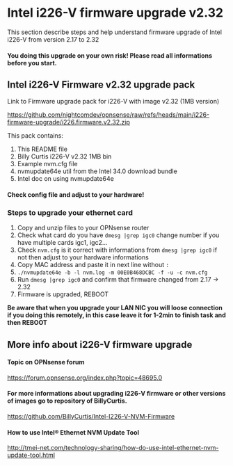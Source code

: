 # Intel i226-V firmware upgrade v2.32
This section describe steps and help understand firmware upgrade of Intel i226-V from version 2.17 to 2.32
#### You doing this upgrade on your own risk! Please read all informations before you start.

## Intel i226-V Firmware v2.32 upgrade pack

Link to Firmware upgrade pack for i226-V with image v2.32 (1MB version)

https://github.com/nightcomdev/opnsense/raw/refs/heads/main/i226-firmware-upgrade/i226.firmware.v2.32.zip

This pack contains:
1) This README file
2) Billy Curtis i226-V v2.32 1MB bin
3) Example nvm.cfg file
4) nvmupdate64e util from the Intel 34.0 download bundle
5) Intel doc on using nvmupdate64e

#### Check config file and adjust to your hardware!

### Steps to upgrade your ethernet card
1. Copy and unzip files to your OPNsense router
2. Check what card do you have `dmesg |grep igc0` change number if you have multiple cards igc1, igc2...
3. Check `nvm.cfg` is it correct with informations from `dmesg |grep igc0` if not then adjust to your hardware informations
4. Copy MAC address and paste it in next line without `:`
5. `./nvmupdate64e -b -l nvm.log -m 00E0B468DCBC -f -u -c nvm.cfg`
6. Run `dmesg |grep igc0` and confirm that firmware changed from 2.17 -> 2.32
7. Firmware is upgraded, REBOOT

**Be aware that when you upgrade your LAN NIC you will loose connection if you doing this remotely, in this case leave it for 1-2min to finish task and then REBOOT**


## More info about i226-V firmware upgrade
#### Topic on OPNsense forum
https://forum.opnsense.org/index.php?topic=48695.0

#### For more informations about upgrading i226-V firmware or other versions of images go to repository of BillyCurtis.

https://github.com/BillyCurtis/Intel-I226-V-NVM-Firmware

#### How to use Intel® Ethernet NVM Update Tool

http://tmei-net.com/technology-sharing/how-do-use-intel-ethernet-nvm-update-tool.html
